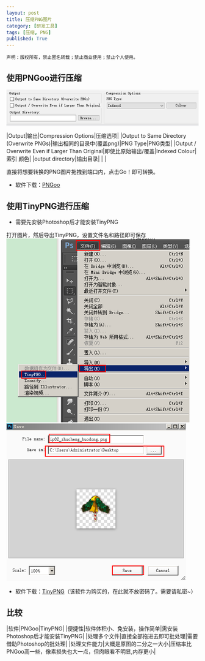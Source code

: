 ```yaml
---
layout: post
title: 压缩PNG图片
category: [研发工具]
tags: [压缩, PNG]
published: True
---
```



`声明：版权所有，禁止匿名转载；禁止商业使用；禁止个人使用。`


## 使用PNGoo进行压缩
<left>
	<img src="/public/img/压缩PNG图片/01.png"></left>

|Output|输出|Compression Options|压缩选项|
|Output to Same Directory (Overwrite PNGs)|输出相同的目录中(覆盖png)|PNG Type|PNG类型|
|Output / Overwrite Even if Larger Than Original|即使比原始输出/覆盖|Indexed  Colour|索引  颜色|
|output directory|输出目录| | |

直接将想要转换的PNG图片拖拽到端口内，点击Go！即可转换。

- 软件下载：[PNGoo](http://pan.baidu.com/s/1kUP8mEz)


## 使用TinyPNG进行压缩
- 需要先安装Photoshop后才能安装TinyPNG

打开图片，然后导出TinyPNG，设置文件名和路径即可保存
<left>
	<img src="/public/img/压缩PNG图片/02.png">
	<img src="/public/img/压缩PNG图片/03.png"></left>

- 软件下载：[TinyPNG](http://pan.baidu.com/s/1o8HANWm)（该软件为购买的，在此就不放密码了。需要请私密~）


## 比较

|软件|PNGoo|TinyPNG|
|便捷性|软件体积小、免安装，操作简单|需安装Photoshop后才能安装TinyPNG|
|处理多个文件|直接全部拖进去即可批处理|需要借助Photoshop的批处理|
|处理文件能力|大概是原图的二分之一大小|压缩率比PNGoo高一些，像素损失也大一点，但肉眼看不明显,内存更小|
